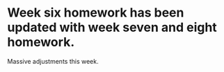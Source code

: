 # Week six homework has been updated with week seven and eight homework.
Massive adjustments this week.
